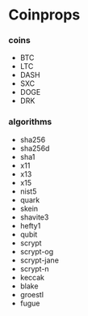 # Coinprops

### coins 
 - BTC
 - LTC
 - DASH
 - SXC
 - DOGE
 - DRK

### algorithms
 - sha256
 - sha256d
 - sha1
 - x11
 - x13
 - x15
 - nist5
 - quark
 - skein
 - shavite3
 - hefty1
 - qubit
 - scrypt
 - scrypt-og
 - scrypt-jane
 - scrypt-n
 - keccak
 - blake
 - groestl
 - fugue
